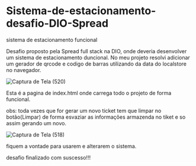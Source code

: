 # Sistema-de-estacionamento-desafio-DIO-Spread
sistema de estacionamento funcional


Desafio proposto pela Spread full stack na DIO, onde deveria desenvolver um sistema de estacionamento duncional. No meu projeto resolvi adicionar um gerador de qrcode e codigo de barras utilizando da data do localstore no navegador.


![Captura de Tela (520)](https://github.com/MKawan/Sistema-de-estacionamento-desafio-DIO-Spread/assets/51447066/902598db-6fed-4250-801d-72cf6d6825c9)

Esta é a pagina de index.html onde carrega todo o projeto de forma funcional.

obs: toda vezes que for gerar um novo ticket tem que limpar no botão(Limpar) de forma esvaziar as informações armazenda no tiket e so assim gerando um novo.

![Captura de Tela (518)](https://github.com/MKawan/Sistema-de-estacionamento-desafio-DIO-Spread/assets/51447066/016812d2-b6a7-4dc6-a2db-074113d2ccea)

fiquem a vontade para usarem e alterarem o sistema. 

desafio finalizado com suscesso!!!
